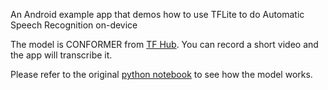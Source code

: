 An Android example app that demos how to use TFLite to do Automatic Speech Recognition on-device

The model is CONFORMER from [TF Hub](https://tfhub.dev/neso613/lite-model/ASR_TFLite/pre_trained_models/English/1). You can record a short video and the app will transcribe it.

Please refer to the original [python notebook](https://github.com/neso613/ASR_TFLite/blob/main/scripts/subword-conformer.latest_for_english_inference.ipynb) to see how the model works.
